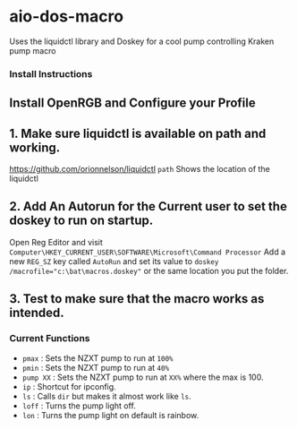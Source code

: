 # aio-dos-macro
Uses the liquidctl library and Doskey  for a cool pump controlling Kraken pump macro


### Install Instructions
##  Install OpenRGB and Configure your Profile

## 1. Make sure liquidctl is available on path and working.
 https://github.com/orionnelson/liquidctl
 `path`
 Shows the location of the liquidctl
## 2. Add An Autorun for the Current user to set the doskey to run on startup.
  Open Reg Editor and visit `Computer\HKEY_CURRENT_USER\SOFTWARE\Microsoft\Command Processor` Add a new `REG_SZ` key called `AutoRun` and set its value to `doskey /macrofile="c:\bat\macros.doskey"` or the same location you put the folder.
## 3. Test to make sure that the macro works as intended.


### Current Functions

* `pmax`  : Sets the NZXT pump to run at `100%`
* `pmin`  : Sets the NZXT pump to run at `40%`
* `pump XX` : Sets the NZXT pump to run at `XX%` where the max is 100.
* `ip` : Shortcut for ipconfig.
* `ls` : Calls `dir` but makes it almost work like `ls`.
* `loff` : Turns the pump light off.
* `lon` : Turns the pump light on default is rainbow.


